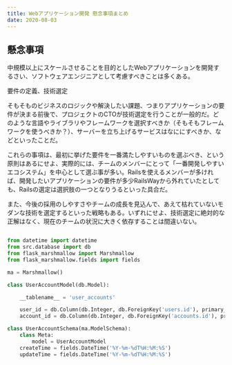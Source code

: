 ```yaml
---
title: Webアプリケーション開発 懸念事項まとめ
date: 2020-08-03
---
```


## 懸念事項

中規模以上にスケールさせることを目的としたWebアプリケーションを開発するさい、ソフトウェアエンジニアとして考慮すべきことは多くある。

要件の定義、技術選定

そもそものビジネスのロジックや解決したい課題、つまりアプリケーションの要件が決まる前後で、プロジェクトのCTOが技術選定を行うことが一般的だ。どのような言語やライブラリやフレームワークを選択すべきか（そもそもフレームワークを使うべきか？）、サーバーを立ち上げるサービスはなににすべきか、などといったことだ。

これらの事項は、最初に挙げた要件を一番満たしやすいものを選ぶべき、という原則はあるにせよ、実際的には、チームのメンバーにとって「一番開発しやすいエコシステム」を中心として選ぶ事が多い。Railsを使えるメンバーが多ければ、開発したいアプリケーションの要件が多少RailsWayから外れていたとしても、Railsの選定は選択肢の一つとなりうるといった具合だ。

また、今後の採用のしやすさやチームの成長を見込んで、あえて枯れていないモダンな技術を選定するといった戦略もある。いずれにせよ、技術選定に絶対的な正解はなく、現在のチームの状況に大きく依存することは間違いない。





```python

from datetime import datetime
from src.database import db
from flask_marshmallow import Marshmallow
from flask_marshmallow.fields import fields

ma = Marshmallow()

class UserAccountModel(db.Model):

    __tablename__ = 'user_accounts'

    user_id = db.Column(db.Integer, db.ForeignKey('users.id'), primary_key=True)
    account_id = db.Column(db.Integer, db.ForeignKey('accounts.id'), primary_key=True)

class UserAccountSchema(ma.ModelSchema):
    class Meta:
        model = UserAccountModel
    createTime = fields.DateTime('%Y-%m-%dT%H:%M:%S')
    updateTime = fields.DateTime('%Y-%m-%dT%H:%M:%S')

```
